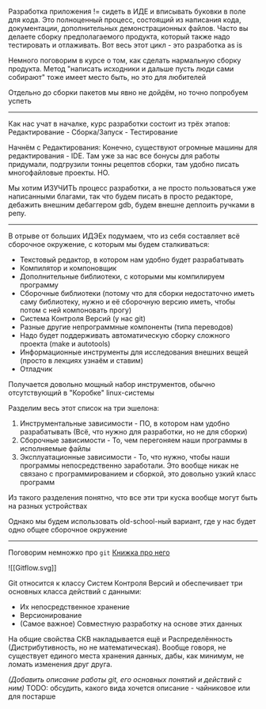 Разработка приложения != сидеть в ИДЕ и вписывать буковки в поле для кода. 
Это полноценный процесс, состоящий из написания кода, документации, дополнительных демонстрационных файлов. Часто вы делаете сборку предполагаемого продукта, который также надо тестировать и отлаживать. Вот весь этот цикл - это разработка as is

Немного поговорим в курсе о том, как сделать нармальную сборку продукта. Метод "написать исходники и дальше пусть люди сами собирают" тоже имеет место быть, но это для любителей

Отдельно до сборки пакетов мы явно не дойдём, но точно попробуем успеть

---------------

Как нас учат в началке, курс разработки состоит из трёх этапов: Редактирование - Сборка/Запуск - Тестирование

Начнём с Редактирования:
Конечно, существуют огромные машины для редактирования - IDE. Там уже за нас все бонусы для работы придумали, подгрузили тонны рецептов сборки, там удобно писать многофайловые проекты. НО.

Мы хотим ИЗУЧИТЬ процесс разработки, а не просто пользоваться уже написанными благами, так что будем писать в просто редакторе, дебажить внешним дебаггером gdb, будем внешне деплоить ручками в репу.

----

В отрыве от больших ИДЭЕх подумаем, что из себя составляет всё сборочное окружение, с которым мы будем сталкиваться:

 - Текстовый редактор, в котором нам удобно будет разрабатывать
 - Компилятор и компоновщик
 - Дополнительные библиотеки, с которыми мы компилируем программу
 - Сборочные библиотеки (потому что для сборки недостаточно иметь саму библиотеку, нужно и её сборочную версию иметь, чтобы потом с ней компоновать прогу)
 - Система Контроля Версий (у нас git)
 - Разные другие непрограммные компоненты (типа переводов)
 - Надо будет поддерживать автоматическую сборку сложного проекта (make и autotools)
 - Информационные инструменты для исследования внешних вещей (просто в лекциях узнаём и ставим)
 - Отладчик

Получается довольно мощный набор инструментов, обычно отсутствующий в "Коробке" linux-системы

Разделим весь этот список на три эшелона:

1. Инструментальные зависимости - ПО, в котором нам удобно разрабатывать (Всё, что нужно для разработки, но не для сборки)
2. Сборочные зависимости - То, чем перегоняем наши программы в исполняемые файлы
3. Эксплуатационные зависимости - То, что нужно, чтобы наши программы непосредственно заработали. Это вообще никак не связано с программированием и сборкой, это довольно узкий класс программ

Из такого разделения понятно, что все эти три куска вообще могут быть на разных устройствах

Однако мы будем использовать old-school-ный вариант, где у нас будет одно общее сборочное окружение

---
Поговорим немножко про `git`
[Книжка про него](https://git-scm.com/book/ru/v2)

![[Gitflow.svg]]

Git относится к классу Систем Контроля Версий и обеспечивает три основных класса действий с данными:
 - Их непосредственное хранение
 - Версионирование
 - (Самое важное) Совместную разработку на основе этих данных

На общие свойства СКВ накладывается ещё и Распределённость (Дистрибутивность, но не математическая). Вообще говоря, не существует единого места хранения данных, дабы, как минимум, не ломать изменения друг друга.

*(Добавить описание работы git, его основных понятий и действий с ним)*
TODO: обсудить, какого вида хочется описание - чайниковое или для постарше

